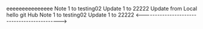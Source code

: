eeeeeeeeeeeeeee Note 1 to testing02 Update 1 to 22222
Update from Local
hello git Hub
Note 1 to testing02 Update 1 to 22222
<-------------------------------------------->

